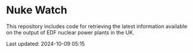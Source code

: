 # Nuke Watch

This repository includes code for retrieving the latest information available on the output of EDF nuclear power plants in the UK.

Last updated: 2024-10-09 05:15